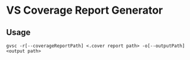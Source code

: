 # VS Coverage Report Generator

## Usage

`gvsc -r[--coverageReportPath] <.cover report path> -o[--outputPath] <output path>`